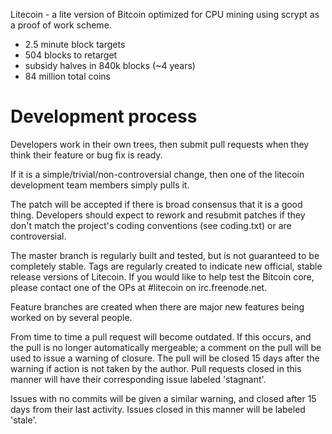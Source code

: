 Litecoin - a lite version of Bitcoin optimized for CPU mining using scrypt as a proof of work scheme.
 - 2.5 minute block targets
 - 504 blocks to retarget
 - subsidy halves in 840k blocks (~4 years)
 - 84 million total coins

Development process
===================

Developers work in their own trees, then submit pull requests when
they think their feature or bug fix is ready.

If it is a simple/trivial/non-controversial change, then one of the
litecoin development team members simply pulls it.

The patch will be accepted if there is broad consensus that it is a
good thing.  Developers should expect to rework and resubmit patches
if they don't match the project's coding conventions (see coding.txt)
or are controversial.

The master branch is regularly built and tested, but is not guaranteed
to be completely stable. Tags are regularly created to indicate new
official, stable release versions of Litecoin. If you would like to
help test the Bitcoin core, please contact one of the OPs at #litecoin on irc.freenode.net.

Feature branches are created when there are major new features being
worked on by several people.

From time to time a pull request will become outdated. If this occurs, and
the pull is no longer automatically mergeable; a comment on the pull will
be used to issue a warning of closure. The pull will be closed 15 days
after the warning if action is not taken by the author. Pull requests closed
in this manner will have their corresponding issue labeled 'stagnant'.

Issues with no commits will be given a similar warning, and closed after
15 days from their last activity. Issues closed in this manner will be 
labeled 'stale'. 